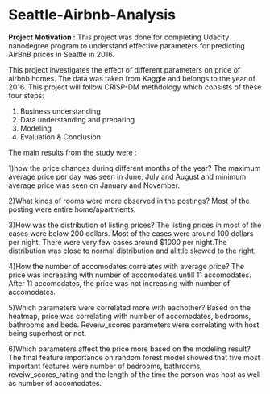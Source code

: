 # Seattle-Airbnb-Analysis

**Project Motivation :**
This project was done for completing Udacity nanodegree program to understand effective parameters for predicting AirBnB prices in Seattle in 2016.

This project investigates the effect of different parameters on price of airbnb homes. The data was taken from Kaggle and belongs to the year of 2016. This project will follow CRISP-DM methdology which consists of these four steps:

1) Business understanding
2) Data understanding and preparing
3) Modeling
4) Evaluation & Conclusion


The main results from the study were :

1)how the price changes during different months of the year?
The maximum average price per day was seen in June, July and August and minimum average price was seen on January and November.

2)What kinds of rooms were more observed in the postings?
Most of the posting were entire home/apartments.

3)How was the distribution of listing prices?
The listing prices in most of the cases were below 200 dollars. Most of the cases were around 100 dollars per night. There were very few cases around $1000 per night.The distribution was close to normal distribution and alittle skewed to the right.

4)How the number of accomodates correlates with average price?
The price was increasing with number of accomodates untill 11 accomodates. After 11 accomodates, the price was not increasing with number of accomodates.

5)Which parameters were correlated more with eachother?
Based on the heatmap, price was correlating with number of accomodates, bedrooms, bathrooms and beds. Reveiw_scores parameters were correlating with host being superhost or not.

6)Which parameters affect the price more based on the modeling result?
The final feature importance on random forest model showed that five most important features were number of bedrooms, bathrooms, reveiw_scores_rating and the length of the time the person was host as well as number of accomodates.

